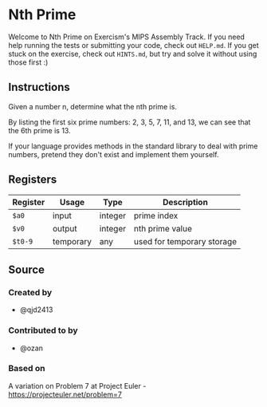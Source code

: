 # Nth Prime

Welcome to Nth Prime on Exercism's MIPS Assembly Track.
If you need help running the tests or submitting your code, check out `HELP.md`.
If you get stuck on the exercise, check out `HINTS.md`, but try and solve it without using those first :)

## Instructions

Given a number n, determine what the nth prime is.

By listing the first six prime numbers: 2, 3, 5, 7, 11, and 13, we can see that the 6th prime is 13.

If your language provides methods in the standard library to deal with prime numbers, pretend they don't exist and implement them yourself.

## Registers

| Register | Usage     | Type    | Description                |
| -------- | --------- | ------- | -------------------------- |
| `$a0`    | input     | integer | prime index                |
| `$v0`    | output    | integer | nth prime value            |
| `$t0-9`  | temporary | any     | used for temporary storage |

## Source

### Created by

- @qjd2413

### Contributed to by

- @ozan

### Based on

A variation on Problem 7 at Project Euler - https://projecteuler.net/problem=7